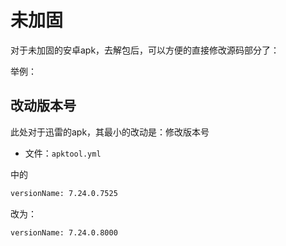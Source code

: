 # 未加固

对于未加固的安卓apk，去解包后，可以方便的直接修改源码部分了：

举例：

## 改动版本号

此处对于迅雷的apk，其最小的改动是：修改版本号

* 文件：`apktool.yml`

中的

```bash
versionName: 7.24.0.7525
```

改为：

```bash
versionName: 7.24.0.8000
```
